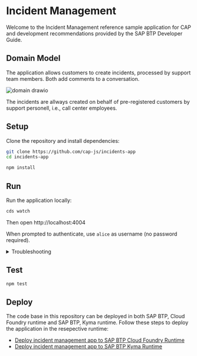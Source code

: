 # Incident Management

Welcome to the Incident Management reference sample application for CAP and development recommendations provided by the SAP BTP Developer Guide.  

## Domain Model

The application allows customers to create incidents, processed by support team members. Both add comments to a conversation.

![domain drawio](https://github.com/SAP-samples/cap-sample-incidents-mgmt/assets/12186013/a1de9cf1-1346-427d-b5a2-55a14428e8f5)

The incidents are allways created on behalf of pre-registered customers by support personell, i.e., call center employees.



## Setup

Clone the repository and install dependencies:

```sh
git clone https://github.com/cap-js/incidents-app
cd incidents-app
```

```sh
npm install
```



## Run

Run the application locally:

```sh
cds watch
```
Then open http://localhost:4004

When prompted to authenticate, use `alice` as username (no password required).

<details>
    <summary> Troubleshooting </summary>
  If you get a 403 Forbidden Error and the logon popup doesn't show, try to open a browser in an incognito mode or clear the browser cache.
</details>



## Test

```sh
npm test
```


## Deploy

The code base in this repository can be deployed in both SAP BTP, Cloud Foundry runtime and SAP BTP, Kyma runtime.
Follow these steps to deploy the application in the resepective runtime:

- [Deploy incident management app to SAP BTP Cloud Foundry Runtime](https://help.sap.com/docs/btp/btp-developers-guide/deploy-cap#deploy-in-cloud-foundry-runtime)
- [Deploy incident management app to SAP BTP Kyma Runtime](https://help.sap.com/docs/btp/btp-developers-guide/deploy-cap#deploy-in-kyma-runtime)

